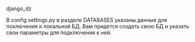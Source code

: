 django_dz

В config settings.py в разделе DATABASES указаны данные для поключения к локальной БД. Вам придется создать свою БД и указать свои параметры для подключения к ней.
